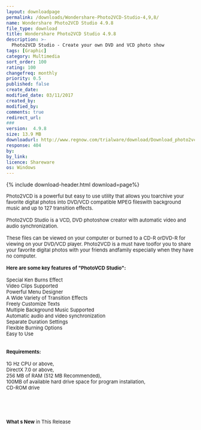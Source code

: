 ```yaml
---
layout: downloadpage
permalink: /downloads/Wondershare-Photo2VCD-Studio-4,9,8/
name: Wondershare Photo2VCD Studio 4.9.8
file_type: download
title: Wondershare Photo2VCD Studio 4.9.8
description: >-
  Photo2VCD Studio - Create your own DVD and VCD photo show
tags: [Graphic]
category: Multimedia
sort_order: 100
rating: 100
changefreq: monthly
priority: 0.5
published: false
create_date: 
modified_date: 03/11/2017
created_by: 
modified_by: 
comments: true
redirect_url: 
### 
version:  4.9.8
size: 13.9 MB
downloadurl: http://www.regnow.com/trialware/download/Download_photo2vcd_trial.exe?item=8799 1&affiliate=22260
response: 404
by: 
by_link: 
licence: Shareware
os: Windows
---
```


{% include download-header.html download=page%}

<p style="fix-download-text !important">
<p><font size="2"><p>Photo2VCD is a powerful but easy to use utility that allows you toarchive your favorite digital photos into DVD/VCD compatible MPEG fileswith background music and up to 127 transition effects. <br />
<br />
Photo2VCD Studio is a VCD, DVD photoshow creator with automatic video and audio synchronization.<br />
<br />
These files can be viewed on your computer or burned to a CD-R orDVD-R for viewing on your DVD/VCD player. Photo2VCD is a must have toolfor you to share your favorite digital photos with your friends andfamily especially when they have no computer.<br />
<br />
<span><strong>Here are some key features of "PhotoVCD Studio":</strong></span><br />
<br />
Special Ken Burns Effect<br />
Video Clips Supported<br />
Powerful Menu Designer<br />
A Wide Variety of Transition Effects<br />
Freely Customize Texts<br />
Multiple Background Music Supported<br />
Automatic audio and video synchronization<br />
Separate Duration Settings<br />
Flexible Burning Options<br />
Easy to Use<br />
<br />
<br />
<span><strong>Requirements:</strong></span><br />
<br />
1G Hz CPU or above, <br />
DirectX 7.0 or above, <br />
256 MB of RAM (512 MB Recommended), <br />
100MB of available hard drive space for program installation, <br />
CD-ROM drive</p>
<!-- google_ad_section_end -->
<p>&#160;</p>
<div class="celltext_big"><br />
<br />
<strong>What s New</strong> in This Release</div></p></p>
